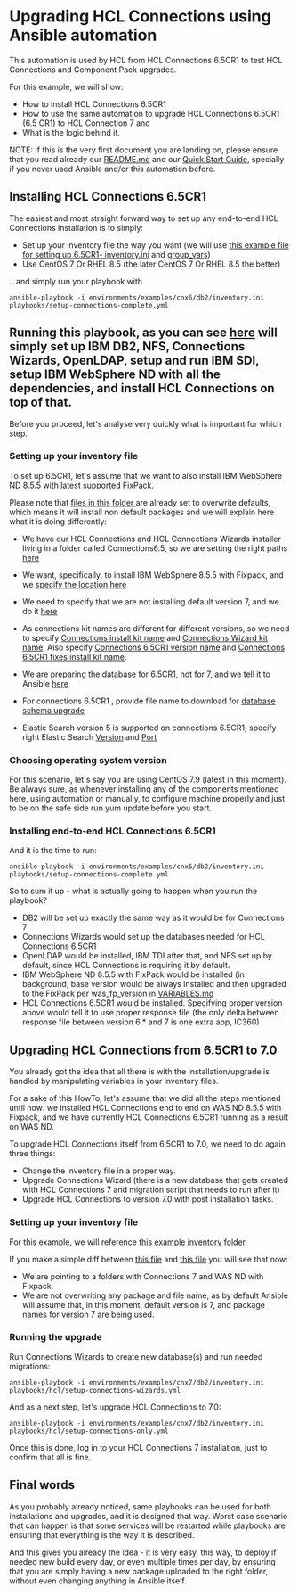 # Upgrading HCL Connections using Ansible automation

This automation is used by HCL from HCL Connections 6.5CR1 to test HCL Connections and Component Pack upgrades.

For this example, we will show:

* How to install HCL Connections 6.5CR1
* How to use the same automation to upgrade HCL Connections 6.5CR1 (6.5 CR1) to HCL Connection 7 and
* What is the logic behind it.

NOTE: If this is the very first document you are landing on, please ensure that you read already our [README.md](https://github.com/HCL-TECH-SOFTWARE/connections-automation/blob/main/README.md) and our [Quick Start Guide](https://github.com/HCL-TECH-SOFTWARE/connections-automation/blob/main/documentation/QUICKSTART.md), specially if you never used Ansible and/or this automation before.

## Installing HCL Connections 6.5CR1

The easiest and most straight forward way to set up any end-to-end HCL Connections installation is to simply:

* Set up your inventory file the way you want (we will use [this example file for setting up 6.5CR1- inventory.ini](https://github.com/HCL-TECH-SOFTWARE/connections-automation/blob/main/environments/examples/cnx6/db2/inventory.ini) and [group_vars](https://github.com/HCL-TECH-SOFTWARE/connections-automation/blob/main/environments/examples/cnx6/db2/group_vars/all.yml))
* Use CentOS 7 Or RHEL 8.5 (the later CentOS 7 Or RHEL 8.5 the better)

...and simply run your playbook with

```
ansible-playbook -i environments/examples/cnx6/db2/inventory.ini playbooks/setup-connections-complete.yml
```

## Running this playbook, as you can see [here](https://github.com/HCL-TECH-SOFTWARE/connections-automation/blob/main/playbooks/setup-connections-complete.yml) will simply set up IBM DB2, NFS, Connections Wizards, OpenLDAP, setup and run IBM SDI, setup IBM WebSphere ND with all the dependencies, and install HCL Connections on top of that.

Before you proceed, let's analyse very quickly what is important for which step.

### Setting up your inventory file

To set up 6.5CR1, let's assume that we want to also install IBM WebSphere ND 8.5.5 with latest supported FixPack.

Please note that [files in this folder ](https://github.com/HCL-TECH-SOFTWARE/connections-automation/blob/main/environments/examples/cnx6/db2/) are already set to overwrite defaults, which means it will install non default packages and we will explain here what it is doing differently:

* We have our HCL Connections and HCL Connections Wizards installer living in a folder called Connections6.5, so we are setting the right paths [here](https://github.com/HCL-TECH-SOFTWARE/connections-automation/blob/main/environments/examples/cnx6/db2/group_vars/all.yml#L44)
* We want, specifically, to install IBM WebSphere 8.5.5 with Fixpack, and we [specify the location here](https://github.com/HCL-TECH-SOFTWARE/connections-automation/blob/main/environments/examples/cnx6/db2/group_vars/all.yml#L40-L42)
* We need to specify that we are not installing default version 7, and we do it [here](https://github.com/HCL-TECH-SOFTWARE/connections-automation/blob/main/environments/examples/cnx6/db2/group_vars/all.yml#L74)

* As connections kit names are different for different versions, so we need to specify [Connections install kit name](https://github.com/HCL-TECH-SOFTWARE/connections-automation/blob/main/environments/examples/cnx6/db2/group_vars/all.yml#L72) and [Connections Wizard kit name](https://github.com/HCL-TECH-SOFTWARE/connections-automation/blob/main/environments/examples/cnx6/db2/group_vars/all.yml#L73). Also specify [Connections 6.5CR1 version name](https://github.com/HCL-TECH-SOFTWARE/connections-automation/blob/main/environments/examples/cnx6/db2/group_vars/all.yml#L75) and [Connections 6.5CR1 fixes install kit name](https://github.com/HCL-TECH-SOFTWARE/connections-automation/blob/main/environments/examples/cnx6/db2/group_vars/all.yml#L76-L77).
* We are preparing the database for 6.5CR1, not for 7, and we tell it to Ansible [here](https://github.com/HCL-TECH-SOFTWARE/connections-automation/blob/main/environments/examples/cnx6/db2/group_vars/all.yml#L78)
* For connections 6.5CR1 , provide file name to download for [database schema upgrade](https://github.com/HCL-TECH-SOFTWARE/connections-automation/blob/main/environments/examples/cnx6/db2/group_vars/all.yml#L79)
* Elastic Search version 5 is supported on connections 6.5CR1, specify right Elastic Search [Version](https://github.com/HCL-TECH-SOFTWARE/connections-automation/blob/main/environments/examples/cnx6/db2/group_vars/all.yml#L80) and [Port](https://github.com/HCL-TECH-SOFTWARE/connections-automation/blob/main/environments/examples/cnx6/db2/group_vars/all.yml#L140)

### Choosing operating system version

For this scenario, let's say you are using CentOS 7.9 (latest in this moment). Be always sure, as whenever installing any of the components mentioned here, using automation or manually, to configure machine properly and just to be on the safe side run yum update before you start.

### Installing end-to-end HCL Connections 6.5CR1

And it is the time to run:

```
ansible-playbook -i environments/examples/cnx6/db2/inventory.ini playbooks/setup-connections-complete.yml
```

So to sum it up - what is actually going to happen when you run the playbook?

* DB2 will be set up exactly the same way as it would be for Connections 7
* Connections Wizards would set up the databases needed for HCL Connections 6.5CR1
* OpenLDAP would be installed, IBM TDI after that, and NFS set up by default, since HCL Connections is requiring it by default.
* IBM WebSphere ND 8.5.5 with FixPack would be installed (in background, base version would be always installed and then upgraded to the FixPack per was_fp_version in [VARIABLES.md](https://github.com/HCL-TECH-SOFTWARE/connections-automation/blob/main/documentation/VARIABLES.md)
* HCL Connections 6.5CR1 would be installed. Specifying proper version above would tell it to use proper response file (the only delta between response file between version 6.* and 7 is one extra app, IC360)

## Upgrading HCL Connections from 6.5CR1 to 7.0

You already got the idea that all there is with the installation/upgrade is handled by manipulating variables in your inventory files.

For a sake of this HowTo, let's assume that we did all the steps mentioned until now: we installed HCL Connections end to end on WAS ND 8.5.5 with Fixpack, and we have currently HCL Connections 6.5CR1 running as a result on WAS ND.

To upgrade HCL Connections itself from 6.5CR1 to 7.0, we need to do again three things:

* Change the inventory file in a proper way.
* Upgrade Connections Wizard (there is a new database that gets created with HCL Connections 7 and migration script that needs to run after it)
* Upgrade HCL Connections to version 7.0 with post installation tasks.

### Setting up your inventory file

For this example, we will reference [this example inventory folder](https://github.com/HCL-TECH-SOFTWARE/connections-automation/tree/main/environments/examples/cnx7/db2).

If you make a simple diff between [this file](https://github.com/HCL-TECH-SOFTWARE/connections-automation/blob/main/environments/examples/cnx7/db2/group_vars/all.yml) and [this file](https://github.com/HCL-TECH-SOFTWARE/connections-automation/blob/main/environments/examples/cnx6/db2/group_vars/all.yml) you will see that now:

* We are pointing to a folders with Connections 7 and WAS ND with Fixpack.
* We are not overwriting any package and file name, as by default Ansible will assume that, in this moment, default version is 7, and package names for version 7 are being used.

### Running the upgrade

Run Connections Wizards to create new database(s) and run needed migrations:

```
ansible-playbook -i environments/examples/cnx7/db2/inventory.ini playbooks/hcl/setup-connections-wizards.yml
```

And as a next step, let's upgrade HCL Connections to 7.0:

```
ansible-playbook -i environments/examples/cnx7/db2/inventory.ini playbooks/hcl/setup-connections-only.yml
```

Once this is done, log in to your HCL Connections 7 installation, just to confirm that all is fine.

## Final words

As you probably already noticed, same playbooks can be used for both installations and upgrades, and it is designed that way. Worst case scenario that can happen is that some services will be restarted while playbooks are ensuring that everything is the way it is described.

And this gives you already the idea - it is very easy, this way, to deploy if needed new build every day, or even multiple times per day, by ensuring that you are simply having a new package uploaded to the right folder, without even changing anything in Ansible itself.
